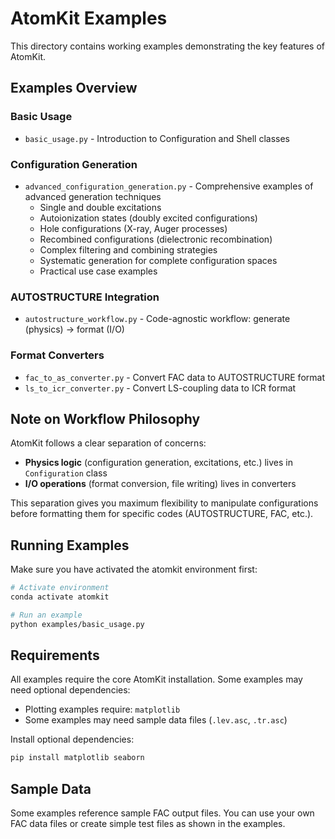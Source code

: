 # AtomKit Examples

This directory contains working examples demonstrating the key features of AtomKit.

## Examples Overview

### Basic Usage
- `basic_usage.py` - Introduction to Configuration and Shell classes

### Configuration Generation
- `advanced_configuration_generation.py` - Comprehensive examples of advanced generation techniques
  - Single and double excitations
  - Autoionization states (doubly excited configurations)
  - Hole configurations (X-ray, Auger processes)
  - Recombined configurations (dielectronic recombination)
  - Complex filtering and combining strategies
  - Systematic generation for complete configuration spaces
  - Practical use case examples

### AUTOSTRUCTURE Integration
- `autostructure_workflow.py` - Code-agnostic workflow: generate (physics) → format (I/O)

### Format Converters
- `fac_to_as_converter.py` - Convert FAC data to AUTOSTRUCTURE format
- `ls_to_icr_converter.py` - Convert LS-coupling data to ICR format

## Note on Workflow Philosophy

AtomKit follows a clear separation of concerns:
- **Physics logic** (configuration generation, excitations, etc.) lives in `Configuration` class
- **I/O operations** (format conversion, file writing) lives in converters

This separation gives you maximum flexibility to manipulate configurations before formatting them for specific codes (AUTOSTRUCTURE, FAC, etc.).

## Running Examples

Make sure you have activated the atomkit environment first:

```bash
# Activate environment
conda activate atomkit

# Run an example
python examples/basic_usage.py
```

## Requirements

All examples require the core AtomKit installation. Some examples may need optional dependencies:

- Plotting examples require: `matplotlib`
- Some examples may need sample data files (`.lev.asc`, `.tr.asc`)

Install optional dependencies:
```bash
pip install matplotlib seaborn
```

## Sample Data

Some examples reference sample FAC output files. You can use your own FAC data files or create simple test files as shown in the examples.
